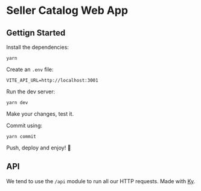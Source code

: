 # Seller Catalog Web App

## Gettign Started

Install the dependencies:

```shell
yarn
```

Create an `.env` file:

```properties
VITE_API_URL=http://localhost:3001
```

Run the dev server:

```shell
yarn dev
```

Make your changes, test it.

Commit using:

```shell
yarn commit
```

Push, deploy and enjoy! 🎉

## API

We tend to use the `/api` module to run all our HTTP requests. Made with [Ky](https://github.com/sindresorhus/ky#readme).
